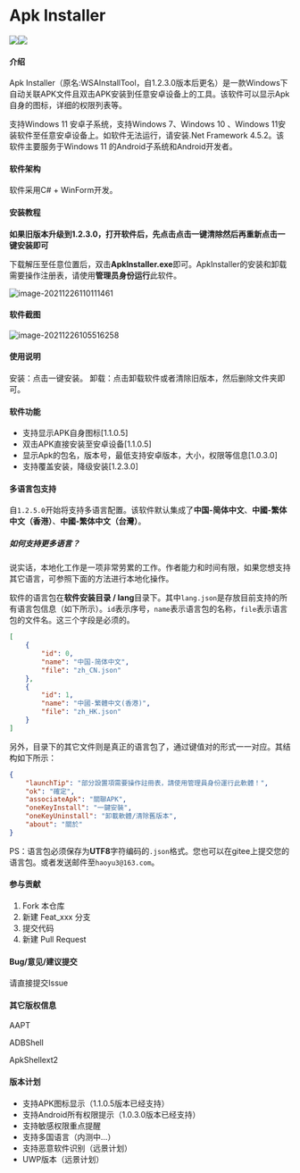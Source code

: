 # Apk Installer

![](https://img.shields.io/badge/version-v1.2.3.0-blue.svg?style=flat)![](https://img.shields.io/badge/license-GPL%203.0-brightgreen.svg?style=flat)

#### 介绍

Apk Installer（原名:WSAInstallTool，自1.2.3.0版本后更名）是一款Windows下自动关联APK文件且双击APK安装到任意安卓设备上的工具。该软件可以显示Apk自身的图标，详细的权限列表等。

支持Windows 11 安卓子系统，支持Windows 7、Windows 10 、Windows 11安装软件至任意安卓设备上。如软件无法运行，请安装.Net Framework 4.5.2。该软件主要服务于Windows 11 的Android子系统和Android开发者。

#### 软件架构
软件采用C# + WinForm开发。


#### 安装教程

**如果旧版本升级到1.2.3.0，打开软件后，先点击点击一键清除然后再重新点击一键安装即可**

下载解压至任意位置后，双击**ApkInstaller.exe**即可。ApkInstaller的安装和卸载需要操作注册表，请使用**管理员身份运行**此软件。

![image-20211226110111461](https://gitee.com/haoyu3/photo_gallery/raw/master/rust/other/image-20211226110111461.png)

#### 软件截图

![image-20211226105516258](https://gitee.com/haoyu3/photo_gallery/raw/master/rust/other/image-20211226105516258.png)

#### 使用说明

安装：点击一键安装。
卸载：点击卸载软件或者清除旧版本，然后删除文件夹即可。

#### 软件功能

* 支持显示APK自身图标[1.1.0.5]
* 双击APK直接安装至安卓设备[1.1.0.5]
* 显示Apk的包名，版本号，最低支持安卓版本，大小，权限等信息[1.0.3.0]
* 支持覆盖安装，降级安装[1.2.3.0]

#### 多语言包支持

自`1.2.5.0`开始将支持多语言配置。该软件默认集成了**中国-简体中文**、**中國-繁体中文（香港）**、**中國-繁体中文（台灣）**。

##### 如何支持更多语言？

说实话，本地化工作是一项非常劳累的工作。作者能力和时间有限，如果您想支持其它语言，可参照下面的方法进行本地化操作。

软件的语言包在**软件安装目录 / lang**目录下。其中`lang.json`是存放目前支持的所有语言包信息（如下所示）。`id`表示序号，`name`表示语言包的名称，`file`表示语言包的文件名。这三个字段是必须的。

```json
[
    {
        "id": 0,
        "name": "中国-简体中文",
        "file": "zh_CN.json"
    },
    {
        "id": 1,
        "name": "中國-繁體中文(香港)",
        "file": "zh_HK.json"
    }
]

```

另外，目录下的其它文件则是真正的语言包了，通过键值对的形式一一对应。其结构如下所示：

```json
{
    "launchTip": "部分設置項需要操作註冊表，請使用管理員身份運行此軟體！",
    "ok": "確定",
    "associateApk": "關聯APK",
    "oneKeyInstall": "一鍵安裝",
    "oneKeyUninstall": "卸載軟體/清除舊版本",
    "about": "關於"
}
```

PS：语言包必须保存为**UTF8**字符编码的`.json`格式。您也可以在gitee上提交您的语言包。或者发送邮件至`haoyu3@163.com`。

#### 参与贡献

1.  Fork 本仓库
2.  新建 Feat_xxx 分支
3.  提交代码
4.  新建 Pull Request


#### Bug/意见/建议提交

请直接提交Issue

#### 其它版权信息

AAPT

ADBShell

ApkShellext2

#### 版本计划

* 支持APK图标显示（1.1.0.5版本已经支持）
* 支持Android所有权限提示（1.0.3.0版本已经支持）
* 支持敏感权限重点提醒
* 支持多国语言（内测中...）
* 支持恶意软件识别（远景计划）
* UWP版本（远景计划）

